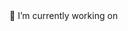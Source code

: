 <head>
   <link rel="stylesheet" href="https://cdnjs.cloudflare.com/ajax/libs/font-awesome/4.7.0/css/font-awesome.min.css">
</head>

<body>
🔭 I’m currently working on <br>
<div class="my-workings" style="display:flex;">
    <a href="https://html.com/"><i class="fa fa-html5"></i></a>
</div>
</body>
